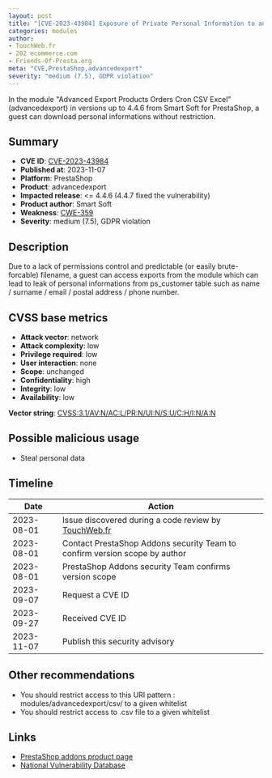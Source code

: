 ```yaml
---
layout: post
title: "[CVE-2023-43984] Exposure of Private Personal Information to an Unauthorized Actor in Smart Soft - Advanced Export Products Orders Cron CSV Excel module for PrestaShop"
categories: modules
author:
- TouchWeb.fr
- 202 ecommerce.com
- Friends-Of-Presta.org
meta: "CVE,PrestaShop,advancedexport"
severity: "medium (7.5), GDPR violation"
---
```


In the module "Advanced Export Products Orders Cron CSV Excel" (advancedexport) in versions up to 4.4.6 from Smart Soft for PrestaShop, a guest can download personal informations without restriction.

## Summary

* **CVE ID**: [CVE-2023-43984](https://cve.mitre.org/cgi-bin/cvename.cgi?name=CVE-2023-43984)
* **Published at**: 2023-11-07
* **Platform**: PrestaShop
* **Product**: advancedexport
* **Impacted release**: <= 4.4.6 (4.4.7 fixed the vulnerability)
* **Product author**: Smart Soft
* **Weakness**: [CWE-359](https://cwe.mitre.org/data/definitions/359.html)
* **Severity**: medium (7.5), GDPR violation

## Description

Due to a lack of permissions control and predictable (or easily brute-forcable) filename, a guest can access exports from the module which can lead to leak of personal informations from ps_customer table such as name / surname / email / postal address / phone number.


## CVSS base metrics

* **Attack vector**: network
* **Attack complexity**: low
* **Privilege required**: low
* **User interaction**: none
* **Scope**: unchanged
* **Confidentiality**: high
* **Integrity**: low
* **Availability**: low

**Vector string**: [CVSS:3.1/AV:N/AC:L/PR:N/UI:N/S:U/C:H/I:N/A:N](https://nvd.nist.gov/vuln-metrics/cvss/v3-calculator?vector=AV:N/AC:L/PR:N/UI:N/S:U/C:H/I:N/A:N)

## Possible malicious usage

* Steal personal data

## Timeline

| Date | Action |
|--|--|
| 2023-08-01 | Issue discovered during a code review by [TouchWeb.fr](https://www.touchweb.fr) |
| 2023-08-01 | Contact PrestaShop Addons security Team to confirm version scope by author |
| 2023-08-01 | PrestaShop Addons security Team confirms version scope |
| 2023-09-07 | Request a CVE ID |
| 2023-09-27 | Received CVE ID |
| 2023-11-07 | Publish this security advisory |

## Other recommendations

* You should restrict access to this URI pattern : modules/advancedexport/csv/ to a given whitelist
* You should restrict access to .csv file to a given whitelist

## Links

* [PrestaShop addons product page](https://addons.prestashop.com/en/data-import-export/6927-advanced-export-products-orders-cron-csv-excel.html)
* [National Vulnerability Database](https://nvd.nist.gov/vuln/detail/CVE-2023-43984)
